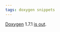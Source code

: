 ```yaml
---
tags: doxygen snippets
---
```


[Doxygen](/wiki/Doxygen) 1.7.1 [is out](http://www.stack.nl/~dimitri/doxygen/changelog.html).
